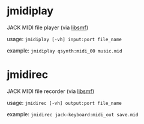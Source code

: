# jmidiplay

JACK MIDI file player (via [libsmf](http://libsmf.sourceforge.net/))

usage: `jmidiplay [-vh] input:port file_name`

example: `jmidiplay qsynth:midi_00 music.mid`

# jmidirec

JACK MIDI file recorder (via [libsmf](http://libsmf.sourceforge.net/))

usage: `jmidirec [-vh] output:port file_name`

example: `jmidirec jack-keyboard:midi_out save.mid`
